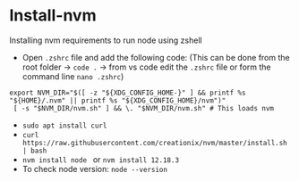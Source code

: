 # Install-nvm
Installing nvm requirements to run node using zshell

* Open `.zshrc` file and add the following code: (This can be done from the root folder -> `code .` -> from vs code edit the `.zshrc` file or form the command line `nano .zshrc`)
```
export NVM_DIR="$([ -z "${XDG_CONFIG_HOME-}" ] && printf %s "${HOME}/.nvm" || printf %s "${XDG_CONFIG_HOME}/nvm")"
 [ -s "$NVM_DIR/nvm.sh" ] && \. "$NVM_DIR/nvm.sh" # This loads nvm
```
* `sudo apt install curl `
* `curl https://raw.githubusercontent.com/creationix/nvm/master/install.sh | bash `
* `nvm install node ` or `nvm install 12.18.3`
* To check node version: `node --version`
  
